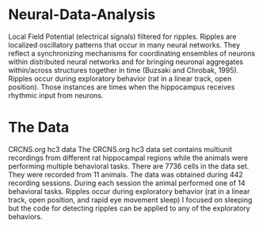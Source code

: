 # Neural-Data-Analysis
Local Field Potential (electrical signals) filtered for ripples.
Ripples are localized oscillatory patterns  that occur in many neural networks.
They reflect a synchronizing mechanisms for coordinating ensembles of neurons within
distributed neural networks and for bringing neuronal aggregates within/across structures together in time (Buzsaki and Chrobak, 1995).
Ripples occur during exploratory behavior (rat in a linear track, open position). 
Those instances are times when the hippocampus receives rhythmic input from neurons.

# The Data
CRCNS.org hc3 data 
The CRCNS.org hc3 data set contains multiunit recordings from different rat hippocampal regions while
the animals were performing multiple behavioral tasks. There are 7736 cells in the data set. They were
recorded from 11 animals.  The data was obtained during 442 recording sessions. During each session the animal performed one of 14 behavioral tasks.  Ripples occur during exploratory behavior (rat in a linear track, open position, and rapid eye movement sleep)
I focused on sleeping but the code for detecting ripples can be applied to any of the exploratory behaviors.
